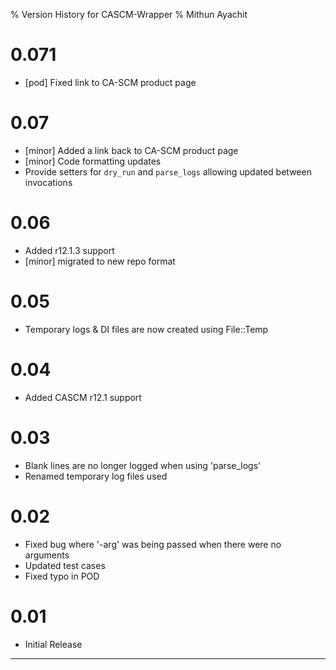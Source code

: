 % Version History for CASCM-Wrapper
% Mithun Ayachit

# 0.071

- [pod] Fixed link to CA-SCM product page

# 0.07

- [minor] Added a link back to CA-SCM product page
- [minor] Code formatting updates
- Provide setters for `dry_run` and `parse_logs` allowing updated between invocations

# 0.06

- Added r12.1.3 support
- [minor] migrated to new repo format

# 0.05

- Temporary logs & DI files are now created using File::Temp

# 0.04

- Added CASCM r12.1 support

# 0.03

- Blank lines are no longer logged when using 'parse_logs'
- Renamed temporary log files used

# 0.02

- Fixed bug where '-arg' was being passed when there were no arguments
- Updated test cases
- Fixed typo in POD

# 0.01

- Initial Release

---------------------
